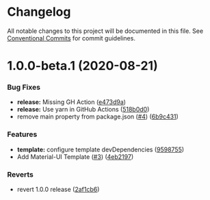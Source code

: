 # Changelog

All notable changes to this project will be documented in this file. See
[Conventional Commits](https://conventionalcommits.org) for commit guidelines.

# 1.0.0-beta.1 (2020-08-21)

### Bug Fixes

- **release:** Missing GH Action ([e473d9a](https://github.com/theprivileges/cra-template-material-ui/commit/e473d9ad8c4e5fdd0da2283660f2b25c45b408a5))
- **release:** Use yarn in GitHub Actions ([518b0d0](https://github.com/theprivileges/cra-template-material-ui/commit/518b0d05d27f22146b038b3003943390f088c3ff))
- remove main property from package.json ([#4](https://github.com/theprivileges/cra-template-material-ui/issues/4)) ([6b9c431](https://github.com/theprivileges/cra-template-material-ui/commit/6b9c4314a9f59c8b82d4ea591a51a524913694bc))

### Features

- **template:** configure template devDependencies ([9598755](https://github.com/theprivileges/cra-template-material-ui/commit/9598755cba4a3a868492ac9c94948f38fe6f0c87))
- Add Material-UI Template ([#3](https://github.com/theprivileges/cra-template-material-ui/issues/3)) ([4eb2197](https://github.com/theprivileges/cra-template-material-ui/commit/4eb21971f400dd455574db21920926f808f08f98))

### Reverts

- revert 1.0.0 release ([2af1cb6](https://github.com/theprivileges/cra-template-material-ui/commit/2af1cb6a6e645fdddef5081c8e898712611206de))
